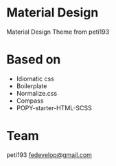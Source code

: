 Material Design
==============

Material Design Theme from peti193

Based on
==
 - Idiomatic css
 - Boilerplate
 - Normalize.css
 - Compass
 - POPY-starter-HTML-SCSS

Team
==
peti193 fedevelop@gmail.com
